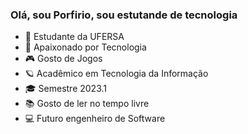 ### Olá, sou Porfirio, sou estutande de tecnologia

- 🔭 Estudante da UFERSA
- 🌱 Apaixonado por Tecnologia
- 🎮 Gosto de Jogos
- 🪐 Acadêmico em Tecnologia da Informação
- 🎓 Semestre 2023.1
- 📚 Gosto de ler no tempo livre
- 💻 Futuro engenheiro de Software
